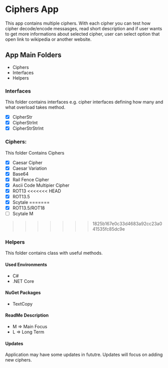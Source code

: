 # Ciphers App
This app contains multiple ciphers. With each cipher you can test how cipher decode/encode messasges, read short description and if user wants to get more informations about selected cipher, user can select option that open link to wikipedia or another website.

## App Main Folders
- Ciphers
- Interfaces
- Helpers

### Interfaces
This folder contains interfaces e.g. cipher interfaces defining how many and what overload takes method.
- [X] CipherStr
- [X] CipherStrInt
- [X] CipherStrStrInt

### Ciphers:
This folder Contains Ciphers
- [X] Caesar Cipher
- [X] Caesar Variation
- [X] Base64
- [X] Rail Fence Cipher
- [X] Ascii Code Multipier Cipher
- [X] ROT13 
<<<<<<< HEAD
- [X] ROT13.5 
- [X] Scytale 
=======
- [X] ROT13.5/ROT18 
- [ ] Scytale M
>>>>>>> 1825b167e0c33d4683a92cc23a041535fc85dc9e

### Helpers
This folder contains class with useful methods.

#### Used Environments
- C#
- .NET Core

#### NuGet Packages
- TextCopy


#### ReadMe Description
- M => Main Focus
- L => Long Term


#### Updates
Application may have some updates in fututre. Updates will focus on adding new ciphers. 